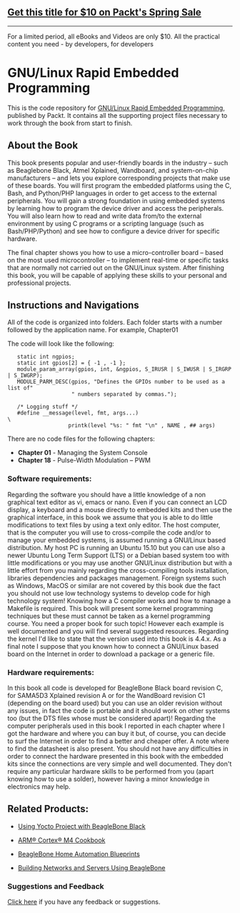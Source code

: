 ## [Get this title for $10 on Packt's Spring Sale](https://www.packt.com/B05607?utm_source=github&utm_medium=packt-github-repo&utm_campaign=spring_10_dollar_2022)
-----
For a limited period, all eBooks and Videos are only $10. All the practical content you need \- by developers, for developers

# GNU/Linux Rapid Embedded Programming
This is the code repository for [GNU/Linux Rapid Embedded Programming](https://www.packtpub.com/hardware-and-creative/gnulinux-rapid-embedded-programming?utm_source=github&utm_medium=repository&utm_content=9781786461803), published by Packt. It contains all the supporting project files necessary to work through the book from start to finish.

## About the Book
This book presents popular and user-friendly boards in the industry – such as Beaglebone Black, Atmel Xplained, Wandboard, and system-on-chip manufacturers – and lets you explore corresponding projects that make use of these boards. You will first program the embedded platforms using the C, Bash, and Python/PHP languages in order to get access to the external peripherals. You will gain a strong foundation in using embedded systems by learning how to program the device driver and access the peripherals. You will also learn how to read and write data from/to the external environment by using C programs or a scripting language (such as Bash/PHP/Python) and see how to configure a device driver for specific hardware.

The final chapter shows you how to use a micro-controller board – based on the most used microcontroller – to implement real-time or specific tasks that are normally not carried out on the GNU/Linux system. After finishing this book, you will be capable of applying these skills to your personal and professional projects.

## Instructions and Navigations
All of the code is organized into folders. Each folder starts with a number followed by the application name. For example, Chapter01

The code will look like the following:
       
       static int ngpios;
       static int gpios[2] = { -1 , -1 };
       module_param_array(gpios, int, &ngpios, S_IRUSR | S_IWUSR | S_IRGRP | S_IWGRP);
       MODULE_PARM_DESC(gpios, "Defines the GPIOs number to be used as a list of"
                        " numbers separated by commas.");

       /* Logging stuff */
       #define __message(level, fmt, args...)                                  \
                       printk(level "%s: " fmt "\n" , NAME , ## args)

There are no code files for the following chapters:

- **Chapter 01**  - Managing the System Console
- **Chapter 18**  - Pulse-Width Modulation – PWM

### Software requirements:

Regarding the software you should have a little knowledge of a non graphical text editor as
vi, emacs or nano. Even if you can connect an LCD display, a keyboard and a mouse
directly to embedded kits and then use the graphical interface, in this book we assume that
you is able to do little modifications to text files by using a text only editor.
The host computer, that is the computer you will use to cross-compile the code and/or to
manage your embedded systems, is assumed running a GNU/Linux based distribution. My
host PC is running an Ubuntu 15.10 but you can use also a newer Ubuntu Long Term
Support (LTS) or a Debian based system too with little modifications or you may use
another GNU/Linux distribution but with a little effort from you mainly regarding the
cross-compiling tools installation, libraries dependencies and packages management.
Foreign systems such as Windows, MacOS or similar are not covered by this book due the
fact you should not use low technology systems to develop code for high technology
system!
Knowing how a C compiler works and how to manage a Makefile is required.
This book will present some kernel programming techniques but these must cannot be
taken as a kernel programming course. You need a proper book for such topic! However each
example is well documented and you will find several suggested resources. Regarding the
kernel I'd like to state that the version used into this book is 4.4.x.
As a final note I suppose that you known how to connect a GNU/Linux based board on the
Internet in order to download a package or a generic file.

### Hardware requirements:

In this book all code is developed for BeagleBone Black board revision C, for SAMA5D3
Xplained revision A or for the WandBoard revision C1 (depending on the board used) but
you can use an older revision without any issues, in fact the code is portable and it should
work on other systems too (but the DTS files whose must be considered apart)!
Regarding the computer peripherals used in this book I reported in each chapter where I
got the hardware and where you can buy it but, of course, you can decide to surf the
Internet in order to find a better and cheaper offer. A note where to find the datasheet is
also present.
You should not have any difficulties in order to connect the hardware presented in this
book with the embedded kits since the connections are very simple and well documented.
They don't require any particular hardware skills to be performed from you (apart knowing
how to use a solder), however having a minor knowledge in electronics may help.


## Related Products:

* [Using Yocto Project with BeagleBone Black]( https://www.packtpub.com/hardware-and-creative/yocto-beaglebone?utm_source=github&utm_medium=repository&utm_content=9781785289736 )

* [ARM® Cortex® M4 Cookbook]( https://www.packtpub.com/hardware-and-creative/arm-cortex-m4-cookbook?utm_source=github&utm_medium=repository&utm_content=9781782176503 )

* [BeagleBone Home Automation Blueprints]( https://www.packtpub.com/hardware-and-creative/beaglebone-home-automation-blueprints?utm_source=github&utm_medium=repository&utm_content=9781783986026 )

* [Building Networks and Servers Using BeagleBone]( https://www.packtpub.com/hardware-and-creative/building-networks-and-servers-using-beaglebone?utm_source=github&utm_medium=repository&utm_content=9781784390204 )

### Suggestions and Feedback
[Click here]( https://docs.google.com/forms/d/e/1FAIpQLSe5qwunkGf6PUvzPirPDtuy1Du5Rlzew23UBp2S-P3wB-GcwQ/viewform ) if you have any feedback or suggestions.


